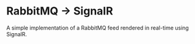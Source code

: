 # RabbitMQ -> SignalR

A simple implementation of a RabbitMQ feed rendered in real-time using SignalR.
